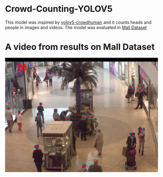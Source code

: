 # Crowd-Counting-YOLOV5

This model was inspired by [yolov5-crowdhuman](https://github.com/deepakcrk/yolov5-crowdhuman) and it counts heads and people in images and videos.
The model was evaluated in [Mall Dataset](https://personal.ie.cuhk.edu.hk/~ccloy/downloads_mall_dataset.html)

# A video from results on Mall Dataset

[![Watch the video](pic/seq_000001.jpg)](https://youtu.be/XjtfAY3GVUs)




